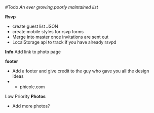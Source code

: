 #Todo
*An ever growing,poorly maintained list*


**Rsvp**
- create guest list JSON
- create mobile styles for rsvp forms
- Merge into master once invitations are sent out
- LocalStorage api to track if you have already rsvpd

**Info**
Add link to photo page

**footer**
- Add a footer and give credit to the guy who gave you all the design ideas
- - phicole.com

Low Priority
**Photos**
- Add more photos?